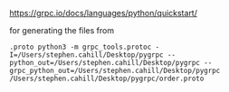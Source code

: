 https://grpc.io/docs/languages/python/quickstart/

for generating the files from 
```
.proto python3 -m grpc_tools.protoc -I=/Users/stephen.cahill/Desktop/pygrpc --python_out=/Users/stephen.cahill/Desktop/pygrpc --grpc_python_out=/Users/stephen.cahill/Desktop/pygrpc /Users/stephen.cahill/Desktop/pygrpc/order.proto
```